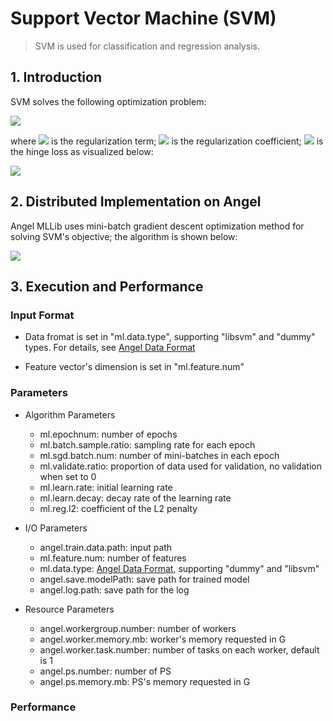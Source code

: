# Support Vector Machine (SVM)

> SVM is used for classification and regression analysis. 


## 1. Introduction
SVM solves the following optimization problem: 

![](../img/SVM_obj.png)

where
![](../img/SVM_reg.png)
is the regularization term;
![](../img/SVM_lambda.png)
is the regularization coefficient;
![](../img/SVM_hingeloss.png) is the hinge loss as visualized below:  

![](../img/SVM_hingeloss_pic.png)


## 2. Distributed Implementation on Angel
Angel MLLib uses mini-batch gradient descent optimization method for solving SVM's objective; the algorithm is shown below: 

![](../img/SVM_code.png)



## 3. Execution and Performance
### Input Format

* Data fromat is set in "ml.data.type", supporting "libsvm" and "dummy" types. For details, see [Angel Data Format](data_format_en.md)

* Feature vector's dimension is set in "ml.feature.num"

### Parameters
* Algorithm Parameters
  * ml.epochnum: number of epochs
  * ml.batch.sample.ratio: sampling rate for each epoch
  * ml.sgd.batch.num: number of mini-batches in each epoch
  * ml.validate.ratio: proportion of data used for validation, no validation when set to 0
  * ml.learn.rate: initial learning rate
  * ml.learn.decay: decay rate of the learning rate
  * ml.reg.l2: coefficient of the L2 penalty

* I/O Parameters
  * angel.train.data.path: input path
  * ml.feature.num: number of features
  * ml.data.type: [Angel Data Format](data_format_en.md), supporting "dummy" and "libsvm" 
  * angel.save.modelPath: save path for trained model
  * angel.log.path: save path for the log
 
* Resource Parameters
  * angel.workergroup.number: number of workers
  * angel.worker.memory.mb: worker's memory requested in G
  * angel.worker.task.number: number of tasks on each worker, default is 1
  * angel.ps.number: number of PS
  * angel.ps.memory.mb: PS's memory requested in G

### Performance 
